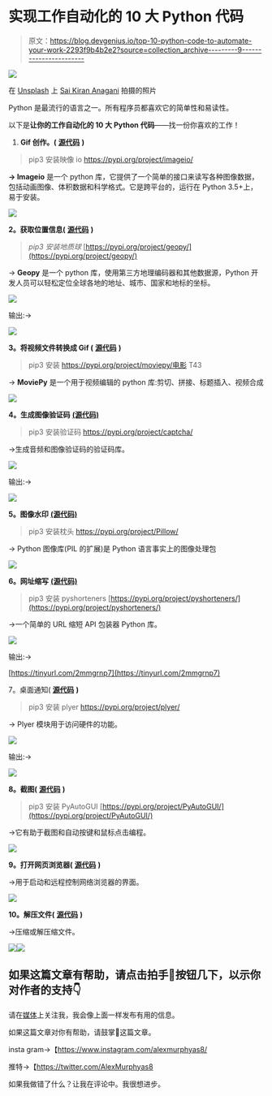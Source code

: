 # 实现工作自动化的 10 大 Python 代码

> 原文：<https://blog.devgenius.io/top-10-python-code-to-automate-your-work-2293f9b4b2e2?source=collection_archive---------9----------------------->

![](img/025a16820015e5c94e355536639ce7a2.png)

在 [Unsplash](https://unsplash.com?utm_source=medium&utm_medium=referral) 上 [Sai Kiran Anagani](https://unsplash.com/@anagani_saikiran?utm_source=medium&utm_medium=referral) 拍摄的照片

Python 是最流行的语言之一。所有程序员都喜欢它的简单性和易读性。

以下是**让你的工作自动化的 10 大 Python 代码**——找一份你喜欢的工作！

1.  **Gif 创作。(** [**源代码**](https://gist.github.com/alexmurphas8/10c0cb503f5c2f914b27029a93cc9b72) **)**

> pip3 安装映像 io
> https://pypi.org/project/imageio/

**→ Imageio** 是一个 python 库，它提供了一个简单的接口来读写各种图像数据，包括动画图像、体积数据和科学格式。它是跨平台的，运行在 Python 3.5+上，易于安装。

![](img/308f2c4666620654c8664e249948dd11.png)

**2。获取位置信息(** [**源代码**](https://gist.github.com/alexmurphas8/de056ef9bb4fcbda1031517afd1c21bd) **)**

> *pip3 安装地质球* [https://pypi.org/project/geopy/](https://pypi.org/project/geopy/)

→ **Geopy** 是一个 python 库，使用第三方地理编码器和其他数据源，Python 开发人员可以轻松定位全球各地的地址、城市、国家和地标的坐标。

![](img/01c127cdc9f1ab8a286d30ada848c37f.png)

输出:→

![](img/4248f300756734bace6b67cccdeaf532.png)

**3。将视频文件转换成 Gif (** [**源代码**](https://gist.github.com/alexmurphas8/2930e78be3417743b9c20cb13a7d51cc) **)**

> pip3 安装 https://pypi.org/project/moviepy/电影
> T43

→ **MoviePy** 是一个用于视频编辑的 python 库:剪切、拼接、标题插入、视频合成

![](img/93664b6e0a044e67a6d4bde6140b2611.png)

**4。生成图像验证码** [**(源代码)**](https://gist.github.com/alexmurphas8/46e70e302d4a916640a38d42ec7c328d)

> pip3 安装验证码
> https://pypi.org/project/captcha/

→生成音频和图像验证码的验证码库。

![](img/29e63183e6e115a869273886cdb4202f.png)

输出:→

![](img/605bb7c48a08156e4318ca1396e0f7b0.png)

**5。图像水印** [**(源代码)**](https://gist.github.com/alexmurphas8/ac549f641ceef7dd349e08a6b66abd23)

> pip3 安装枕头
> https://pypi.org/project/Pillow/

→ Python 图像库(PIL 的扩展)是 Python 语言事实上的图像处理包

![](img/abf20ba4ab96dc83f7a83d2c332ad287.png)

**6。网址缩写** [**(源代码)**](https://gist.github.com/alexmurphas8/9406e97e51791c2abceadf58fb3bb855)

> pip3 安装 pyshorteners
> [https://pypi.org/project/pyshorteners/](https://pypi.org/project/pyshorteners/)

→一个简单的 URL 缩短 API 包装器 Python 库。

![](img/620b5cd53f92a0856a2af4c5466e2aad.png)

输出:→

[https://tinyurl.com/2mmgrnp7](https://tinyurl.com/2mmgrnp7)

7。桌面通知( [**源代码**](https://gist.github.com/alexmurphas8/0ea1cf9303cd05392bc5e35803bcd812) **)**

> pip3 安装 plyer
> https://pypi.org/project/plyer/

→ Plyer 模块用于访问硬件的功能。

![](img/502db092b6f200728a5d7b17f202af66.png)

输出:→

![](img/d2737ebc6a0284780dee9fb7a8194e71.png)

**8。截图(** [**源代码**](https://gist.github.com/alexmurphas8/68ac0a1a3c9b29f6f4e5888ee0a064d2) **)**

> pip3 安装 PyAutoGUI
> [https://pypi.org/project/PyAutoGUI/](https://pypi.org/project/PyAutoGUI/)

→它有助于截图和自动按键和鼠标点击编程。

![](img/ad58451c57d8b1c258795343ffc00fce.png)

**9。打开网页浏览器(** [**源代码**](https://gist.github.com/alexmurphas8/9fc4fac5e4c987c9e04aa6ae884c2bb0) **)**

→用于启动和远程控制网络浏览器的界面。

![](img/3926e01710af3ac96e3bb7787fd3c5cd.png)

**10。解压文件(** [**源代码**](https://gist.github.com/alexmurphas8/b2bad3b502da751a6fb52c77d1901cd3) **)**

→压缩或解压缩文件。

![](img/7da6696be55af058e6eeb9b98c5b709b.png)![](img/e2de17e075daeb9ffa89030827d11cb3.png)

## 如果这篇文章有帮助，请点击拍手👏按钮几下，以示你对作者的支持👇

请在[媒体](https://medium.com/@alexmurphyas8)上关注我，我会像上面一样发布有用的信息。

如果这篇文章对你有帮助，请鼓掌👏这篇文章。

insta gram→【https://www.instagram.com/alexmurphyas8/ 

推特→【https://twitter.com/AlexMurphyas8 

如果我做错了什么？让我在评论中。我很想进步。